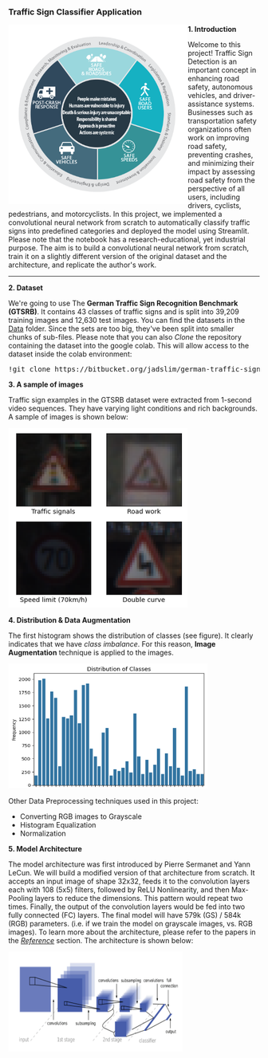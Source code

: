 ### Traffic Sign Classifier Application</br>

<img src='https://github.com/Kiana-Jafari/Traffic-Sign-Classifier-Application/blob/main/Analysis/Safe-System.png' width='360' height='360' align=left></img>

**1. Introduction**

Welcome to this project! Traffic Sign Detection is an important concept in enhancing road safety, autonomous vehicles, and driver-assistance systems. Businesses such as transportation safety organizations often work on improving road safety, preventing crashes, and minimizing their impact by assessing road safety from the perspective of all users, including drivers, cyclists, pedestrians, and motorcyclists. In this project, we implemented a convolutional neural network from scratch to automatically classify traffic signs into predefined categories and deployed the model using Streamlit. Please note that the notebook has a research-educational, yet industrial purpose. The aim is to build a convolutional neural network from scratch, train it on a slightly different version of the original dataset and the architecture, and replicate the author's work.</br>

___________________________________________________________________________________________________________________________________________________________________________________________

**2. Dataset**

We're going to use The **German Traffic Sign Recognition Benchmark (GTSRB)**. It contains 43 classes of traffic signs and is split into 39,209 training images and 12,630 test images. You can find the datasets in the <a href='https://github.com/Kiana-Jafari/Traffic-Sign-Classifier-Application/tree/main/Data'>Data</a> folder. Since the sets are too big, they've been split into smaller chunks of sub-files. Please note that you can also *Clone* the repository containing the dataset into the google colab. This will allow access to the dataset inside the colab environment:

<pre>!git clone https://bitbucket.org/jadslim/german-traffic-signs</pre>

**3. A sample of images**

Traffic sign examples in the GTSRB dataset were extracted from 1-second video sequences. They have varying light conditions and rich backgrounds. A sample of images is shown below:

<img src='https://github.com/Kiana-Jafari/Traffic-Sign-Classifier-Application/blob/main/Analysis/sample.png' width='360' height='360'></img>

**4. Distribution & Data Augmentation**

The first histogram shows the distribution of classes (see figure). It clearly indicates that we have *class imbalance*. For this reason, **Image Augmentation** technique is applied to the images.

<img src='https://github.com/Kiana-Jafari/Traffic-Sign-Classifier-Application/blob/main/Analysis/hist.png' width='400' height='250'></img>

Other Data Preprocessing techniques used in this project:
- Converting RGB images to Grayscale
- Histogram Equalization
- Normalization

**5. Model Architecture**

The model architecture was first introduced by Pierre Sermanet and Yann LeCun. We will build a modified version of that architecture from scratch. It accepts an input image of shape 32x32, feeds it to the convolution layers each with 108 (5x5) filters, followed by ReLU Nonlinearity, and then Max-Pooling layers to reduce the dimensions. This pattern would repeat two times. Finally, the output of the convolution layers would be fed into two fully connected (FC) layers. The final model will have 579k (GS) / 584k (RGB) parameters. (i.e. if we train the model on grayscale images, vs. RGB images). To learn more about the architecture, please refer to the papers in the <a href=''>*Reference*</a> section. The architecture is shown below: 

<img src='https://github.com/Kiana-Jafari/Traffic-Sign-Classifier-Application/blob/main/Analysis/lenet.png' width='350' height='200'></img>
